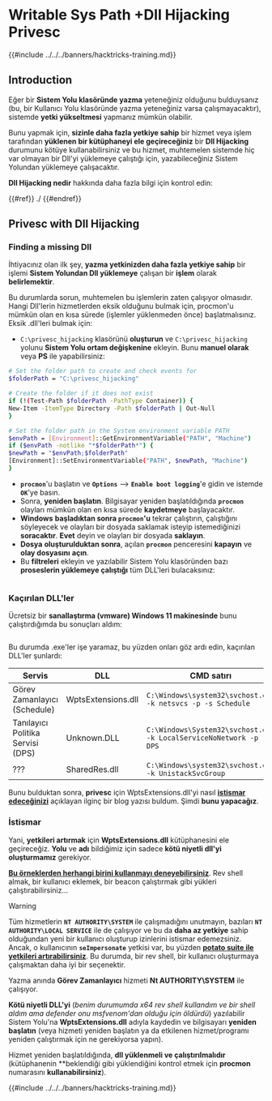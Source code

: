 # Writable Sys Path +Dll Hijacking Privesc

{{#include ../../../banners/hacktricks-training.md}}

## Introduction

Eğer bir **Sistem Yolu klasöründe yazma** yeteneğiniz olduğunu bulduysanız (bu, bir Kullanıcı Yolu klasöründe yazma yeteneğiniz varsa çalışmayacaktır), sistemde **yetki yükseltmesi** yapmanız mümkün olabilir.

Bunu yapmak için, **sizinle daha fazla yetkiye sahip** bir hizmet veya işlem tarafından **yüklenen bir kütüphaneyi ele geçireceğiniz** bir **Dll Hijacking** durumunu kötüye kullanabilirsiniz ve bu hizmet, muhtemelen sistemde hiç var olmayan bir Dll'yi yüklemeye çalıştığı için, yazabileceğiniz Sistem Yolundan yüklemeye çalışacaktır.

**Dll Hijacking nedir** hakkında daha fazla bilgi için kontrol edin:

{{#ref}}
./
{{#endref}}

## Privesc with Dll Hijacking

### Finding a missing Dll

İhtiyacınız olan ilk şey, **yazma yetkinizden daha fazla yetkiye sahip** bir işlemi **Sistem Yolundan Dll yüklemeye** çalışan bir **işlem** olarak **belirlemektir**.

Bu durumlarda sorun, muhtemelen bu işlemlerin zaten çalışıyor olmasıdır. Hangi Dll'lerin hizmetlerden eksik olduğunu bulmak için, procmon'u mümkün olan en kısa sürede (işlemler yüklenmeden önce) başlatmalısınız. Eksik .dll'leri bulmak için:

- `C:\privesc_hijacking` klasörünü **oluşturun** ve `C:\privesc_hijacking` yolunu **Sistem Yolu ortam değişkenine** ekleyin. Bunu **manuel olarak** veya **PS** ile yapabilirsiniz:
```bash
# Set the folder path to create and check events for
$folderPath = "C:\privesc_hijacking"

# Create the folder if it does not exist
if (!(Test-Path $folderPath -PathType Container)) {
New-Item -ItemType Directory -Path $folderPath | Out-Null
}

# Set the folder path in the System environment variable PATH
$envPath = [Environment]::GetEnvironmentVariable("PATH", "Machine")
if ($envPath -notlike "*$folderPath*") {
$newPath = "$envPath;$folderPath"
[Environment]::SetEnvironmentVariable("PATH", $newPath, "Machine")
}
```
- **`procmon`**'u başlatın ve **`Options`** --> **`Enable boot logging`**'e gidin ve istemde **`OK`**'ye basın.
- Sonra, **yeniden başlatın**. Bilgisayar yeniden başlatıldığında **`procmon`** olayları mümkün olan en kısa sürede **kaydetmeye** başlayacaktır.
- **Windows** **başladıktan sonra `procmon`'u** tekrar çalıştırın, çalıştığını söyleyecek ve olayları bir dosyada saklamak isteyip istemediğinizi **soracaktır**. **Evet** deyin ve olayları bir dosyada **saklayın**.
- **Dosya** **oluşturulduktan sonra**, açılan **`procmon`** penceresini **kapayın** ve **olay dosyasını** **açın**.
- Bu **filtreleri** ekleyin ve yazılabilir Sistem Yolu klasöründen bazı **proseslerin yüklemeye çalıştığı** tüm DLL'leri bulacaksınız:

<figure><img src="../../../images/image (945).png" alt=""><figcaption></figcaption></figure>

### Kaçırılan DLL'ler

Ücretsiz bir **sanallaştırma (vmware) Windows 11 makinesinde** bunu çalıştırdığımda bu sonuçları aldım:

<figure><img src="../../../images/image (607).png" alt=""><figcaption></figcaption></figure>

Bu durumda .exe'ler işe yaramaz, bu yüzden onları göz ardı edin, kaçırılan DLL'ler şunlardı:

| Servis                          | DLL                | CMD satırı                                                            |
| ------------------------------- | ------------------ | --------------------------------------------------------------------- |
| Görev Zamanlayıcı (Schedule)   | WptsExtensions.dll | `C:\Windows\system32\svchost.exe -k netsvcs -p -s Schedule`           |
| Tanılayıcı Politika Servisi (DPS) | Unknown.DLL        | `C:\Windows\System32\svchost.exe -k LocalServiceNoNetwork -p -s DPS`  |
| ???                             | SharedRes.dll      | `C:\Windows\system32\svchost.exe -k UnistackSvcGroup`                 |

Bunu bulduktan sonra, **privesc** için WptsExtensions.dll'yi nasıl [**istismar edeceğinizi**](https://juggernaut-sec.com/dll-hijacking/#Windows_10_Phantom_DLL_Hijacking_-_WptsExtensionsdll) açıklayan ilginç bir blog yazısı buldum. Şimdi **bunu yapacağız**.

### İstismar

Yani, **yetkileri artırmak** için **WptsExtensions.dll** kütüphanesini ele geçireceğiz. **Yolu** ve **adı** bildiğimiz için sadece **kötü niyetli dll'yi** **oluşturmamız** gerekiyor.

[**Bu örneklerden herhangi birini kullanmayı deneyebilirsiniz**](#creating-and-compiling-dlls). Rev shell almak, bir kullanıcı eklemek, bir beacon çalıştırmak gibi yükleri çalıştırabilirsiniz...

> [!WARNING]
> Tüm hizmetlerin **`NT AUTHORITY\SYSTEM`** ile çalışmadığını unutmayın, bazıları **`NT AUTHORITY\LOCAL SERVICE`** ile de çalışıyor ve bu da **daha az yetkiye** sahip olduğundan yeni bir kullanıcı oluşturup izinlerini istismar edemezsiniz.\
> Ancak, o kullanıcının **`seImpersonate`** yetkisi var, bu yüzden [**potato suite ile yetkileri artırabilirsiniz**](../roguepotato-and-printspoofer.md). Bu durumda, bir rev shell, bir kullanıcı oluşturmaya çalışmaktan daha iyi bir seçenektir.

Yazma anında **Görev Zamanlayıcı** hizmeti **Nt AUTHORITY\SYSTEM** ile çalışıyor.

**Kötü niyetli DLL'yi** (_benim durumumda x64 rev shell kullandım ve bir shell aldım ama defender onu msfvenom'dan olduğu için öldürdü_) yazılabilir Sistem Yolu'na **WptsExtensions.dll** adıyla kaydedin ve bilgisayarı **yeniden başlatın** (veya hizmeti yeniden başlatın ya da etkilenen hizmet/programı yeniden çalıştırmak için ne gerekiyorsa yapın).

Hizmet yeniden başlatıldığında, **dll yüklenmeli ve çalıştırılmalıdır** (kütüphanenin **beklendiği gibi yüklendiğini kontrol etmek için **procmon** numarasını **kullanabilirsiniz**).

{{#include ../../../banners/hacktricks-training.md}}

